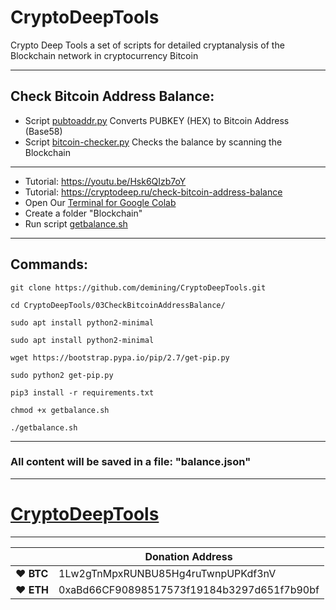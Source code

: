 # CryptoDeepTools
Crypto Deep Tools a set of scripts for detailed cryptanalysis of the Blockchain network in cryptocurrency Bitcoin 

---

## Check Bitcoin Address Balance:


* Script [pubtoaddr.py](https://github.com/demining/CryptoDeepTools/blob/main/03CheckBitcoinAddressBalance/pubtoaddr.py) Converts PUBKEY (HEX) to Bitcoin Address (Base58)
* Script [bitcoin-checker.py](https://github.com/demining/CryptoDeepTools/blob/main/03CheckBitcoinAddressBalance/bitcoin-checker.py) Checks the balance by scanning the Blockchain

---

* Tutorial: https://youtu.be/Hsk6QIzb7oY
* Tutorial: https://cryptodeep.ru/check-bitcoin-address-balance
* Open Our [Terminal for Google Colab](https://github.com/demining/TerminalGoogleColab)
* Create a folder "Blockchain" 
* Run script [getbalance.sh](https://github.com/demining/CryptoDeepTools/blob/main/03CheckBitcoinAddressBalance/getbalance.sh)

---

## Commands:

    git clone https://github.com/demining/CryptoDeepTools.git
    
    cd CryptoDeepTools/03CheckBitcoinAddressBalance/
    
    sudo apt install python2-minimal
    
    sudo apt install python2-minimal

    wget https://bootstrap.pypa.io/pip/2.7/get-pip.py

    sudo python2 get-pip.py
    
    pip3 install -r requirements.txt

    chmod +x getbalance.sh
    
    ./getbalance.sh



---
### All content will be saved in a file: "balance.json"

---


# [CryptoDeepTools](https://github.com/demining/CryptoDeepTools/)


---



|  | Donation Address |
| --- | --- |
| ♥ __BTC__ | 1Lw2gTnMpxRUNBU85Hg4ruTwnpUPKdf3nV |
| ♥ __ETH__ | 0xaBd66CF90898517573f19184b3297d651f7b90bf |
